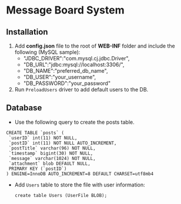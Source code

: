 # Message Board System

## Installation
1. Add __config.json__ file to the root of __WEB-INF__ folder and include the following (MySQL sample):
    - "JDBC_DRIVER":"com.mysql.cj.jdbc.Driver",
    - "DB_URL":"jdbc:mysql://localhost:3306/",
    - "DB_NAME":"preferred_db_name",
    - "DB_USER":"your_username",
    - "DB_PASSWORD":"your_password"
2. Run `PreloadUsers` driver to add default users to the DB.

## Database
- Use the following query to create the posts table.

```
CREATE TABLE `posts` (
 `userID` int(11) NOT NULL,
 `postID` int(11) NOT NULL AUTO_INCREMENT,
 `postTitle` varchar(96) NOT NULL,
 `timestamp` bigint(30) NOT NULL,
 `message` varchar(1024) NOT NULL,
 `attachment` blob DEFAULT NULL,
 PRIMARY KEY (`postID`)
) ENGINE=InnoDB AUTO_INCREMENT=8 DEFAULT CHARSET=utf8mb4
```


- Add `Users` table to store the file with user information:
   ```
  create table Users (UserFile BLOB);
   ```